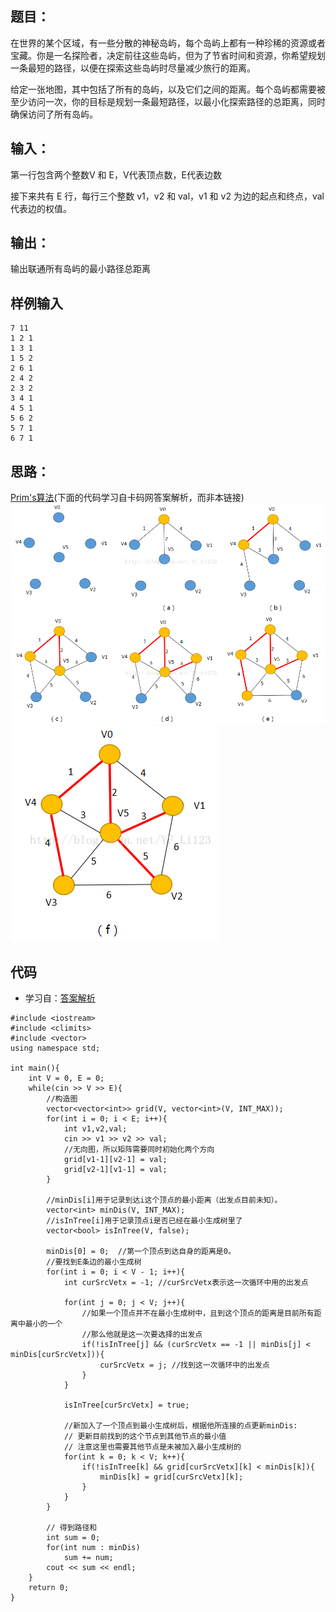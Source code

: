## 题目：
在世界的某个区域，有一些分散的神秘岛屿，每个岛屿上都有一种珍稀的资源或者宝藏。你是一名探险者，决定前往这些岛屿，但为了节省时间和资源，你希望规划一条最短的路径，以便在探索这些岛屿时尽量减少旅行的距离。 

给定一张地图，其中包括了所有的岛屿，以及它们之间的距离。每个岛屿都需要被至少访问一次，你的目标是规划一条最短路径，以最小化探索路径的总距离，同时确保访问了所有岛屿。
## 输入：
第一行包含两个整数V 和 E，V代表顶点数，E代表边数 

接下来共有 E 行，每行三个整数 v1，v2 和 val，v1 和 v2 为边的起点和终点，val代表边的权值。
## 输出：
输出联通所有岛屿的最小路径总距离

## 样例输入
```
7 11
1 2 1
1 3 1
1 5 2
2 6 1
2 4 2
2 3 2
3 4 1
4 5 1
5 6 2
5 7 1
6 7 1
```

## 思路：
[Prim's算法](https://blog.csdn.net/YF_Li123/article/details/75148998)(下面的代码学习自卡码网答案解析，而非本链接)
![Alt text](image.png)
![Alt text](image-1.png)
![Alt text](image-2.png)

## 代码
- 学习自：[答案解析](https://github.com/youngyangyang04/kamacoder-solutions/blob/main/problems/0053.%E5%AF%BB%E5%AE%9D.md)
```
#include <iostream>
#include <climits>
#include <vector>
using namespace std;

int main(){
    int V = 0, E = 0;
    while(cin >> V >> E){
        //构造图
        vector<vector<int>> grid(V, vector<int>(V, INT_MAX));
        for(int i = 0; i < E; i++){
            int v1,v2,val;
            cin >> v1 >> v2 >> val;
            //无向图，所以矩阵需要同时初始化两个方向
            grid[v1-1][v2-1] = val;
            grid[v2-1][v1-1] = val;
        }
        
        //minDis[i]用于记录到达i这个顶点的最小距离（出发点目前未知）。
        vector<int> minDis(V, INT_MAX);
        //isInTree[i]用于记录顶点i是否已经在最小生成树里了
        vector<bool> isInTree(V, false);    
        
        minDis[0] = 0;  //第一个顶点到达自身的距离是0。
        //要找到E条边的最小生成树
        for(int i = 0; i < V - 1; i++){
            int curSrcVetx = -1; //curSrcVetx表示这一次循环中用的出发点
            
            for(int j = 0; j < V; j++){
                //如果一个顶点并不在最小生成树中，且到这个顶点的距离是目前所有距离中最小的一个
                //那么他就是这一次要选择的出发点
                if(!isInTree[j] && (curSrcVetx == -1 || minDis[j] < minDis[curSrcVetx])){
                    curSrcVetx = j; //找到这一次循环中的出发点
                }
            }
            
            isInTree[curSrcVetx] = true;
            
            //新加入了一个顶点到最小生成树后，根据他所连接的点更新minDis:
            // 更新目前找到的这个节点到其他节点的最小值
            // 注意这里也需要其他节点是未被加入最小生成树的
            for(int k = 0; k < V; k++){
                if(!isInTree[k] && grid[curSrcVetx][k] < minDis[k]){
                    minDis[k] = grid[curSrcVetx][k];
                }
            }
        }
        
        // 得到路径和
        int sum = 0;
        for(int num : minDis)
            sum += num;
        cout << sum << endl;
    }
    return 0;
}
```